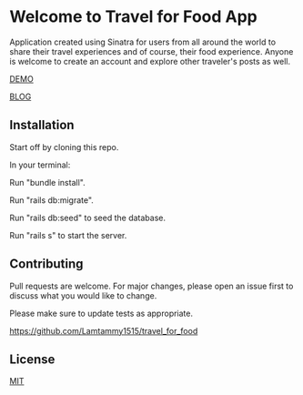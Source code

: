 # Welcome to Travel for Food App
Application created using Sinatra for users from all around the world to share their travel experiences and of course, their food experience. Anyone is welcome to create an account and explore other traveler's posts as well.

[DEMO](https://youtu.be/qQFrJ-Vylig)

[BLOG](https://lamtammy1515.github.io/my_rails_project_experience)

## Installation

Start off by cloning this repo. 

In your terminal:

Run "bundle install".

Run "rails db:migrate". 

Run "rails db:seed" to seed the database. 

Run "rails s" to start the server. 


## Contributing
Pull requests are welcome. For major changes, please open an issue first to discuss what you would like to change.

Please make sure to update tests as appropriate.

https://github.com/Lamtammy1515/travel_for_food


## License
[MIT](https://github.com/Lamtammy1515/travel_for_food/blob/master/travel_for_food/travel_for_food/LICENSE.md)



